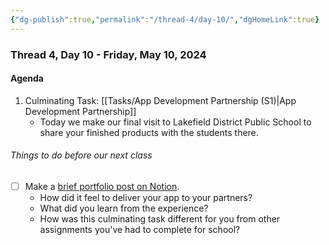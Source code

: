 ```yaml
---
{"dg-publish":true,"permalink":"/thread-4/day-10/","dgHomeLink":true}
---
```


### Thread 4, Day 10 - Friday, May 10, 2024
#### Agenda
1. Culminating Task: [[Tasks/App Development Partnership (S1)\|App Development Partnership]]
	- Today we make our final visit to Lakefield District Public School to share your finished products with the students there.

###### Things to do before our next class
- [ ] Make a [brief portfolio post on Notion](https://notion.so).
	- How did it feel to deliver your app to your partners?
	- What did you learn from the experience?
	- How was this culminating task different for you from other assignments you've had to complete for school?